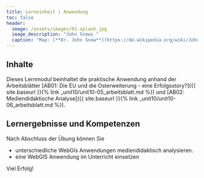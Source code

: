 ```yaml
---
title: Lerneinheit | Anwendung
toc: false
header:
  image: /assets/images/01-splash.jpg
  image_description: "John Snows "
  caption: "Map: [**Dr. John Snow**](https://de.wikipedia.org/wiki/John_Snow_(Mediziner)) [Wellcome Library via wikimedia](https://w.wiki/QtV)"
---
```

## Inhalte

Dieses Lernmodul beinhaltet die praktische Anwendung anhand der Arbeitsblätter [AB01: Die EU und die Osterweiterung - eine Erfolgsstory?]({{ site.baseurl }}{% link _unit10/unit10-05_arbeitsblatt.md %}) und [AB02: Mediendidaktische Analyse]({{ site.baseurl }}{% link _unit10/unit10-06_arbeitsblatt.md %}).

## Lernergebnisse und Kompetenzen

Nach Abschluss der Übung können Sie

* unterschiedliche WebGIs Anwendungen mediendidaktisch analysieren.
* eine WebGIS Anwendung im Unterricht einsetzen

Viel Erfolg!
